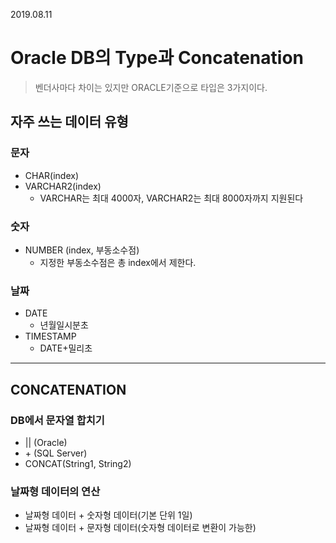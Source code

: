 2019.08.11
# Oracle DB의 Type과 Concatenation

> 벤더사마다 차이는 있지만 ORACLE기준으로 타입은 3가지이다.

## 자주 쓰는 데이터 유형

### 문자
- CHAR(index)
- VARCHAR2(index)
    - VARCHAR는 최대 4000자, VARCHAR2는 최대 8000자까지 지원된다 

### 숫자
- NUMBER (index, 부동소수점)
    - 지정한 부동소수점은 총 index에서 제한다.  

### 날짜 
- DATE
    - 년월일시분초
- TIMESTAMP
    - DATE+밀리초

---

## CONCATENATION
### DB에서 문자열 합치기 
- || (Oracle) 
- \+ (SQL Server)
- CONCAT(String1, String2) 

### 날짜형 데이터의 연산 
- 날짜형 데이터 + 숫자형 데이터(기본 단위 1일)
- 날짜형 데이터 + 문자형 데이터(숫자형 데이터로 변환이 가능한)
